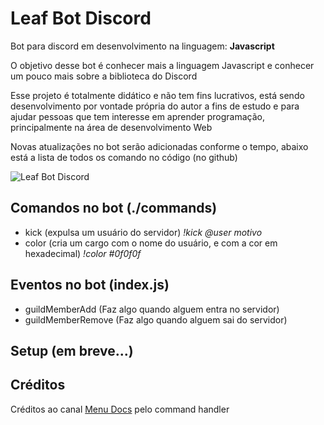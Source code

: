 <h1>Leaf Bot Discord</h1>
<p>Bot para discord em desenvolvimento na linguagem: <strong>Javascript</strong></p>

<p>O objetivo desse bot é conhecer mais a linguagem Javascript e conhecer um pouco mais sobre a biblioteca do Discord</p> 
<p>Esse projeto é totalmente didático e não tem fins lucrativos, está sendo desenvolvimento por vontade própria do autor a fins de estudo e para ajudar pessoas que tem interesse em aprender programação, principalmente na área de desenvolvimento Web</p>
<p>Novas atualizações no bot serão adicionadas conforme o tempo, abaixo está a lista de todos os comando no código (no github)</p>

![Leaf Bot Discord](https://media.discordapp.net/attachments/565950114775040026/619085182271488011/Screenshot_4.png)

<h2>Comandos no bot (./commands)</h2>
    <ul>
        <li>kick (expulsa um usuário do servidor) <em>!kick @user motivo</em></li>
        <li>color (cria um cargo com o nome do usuário, e com a cor em hexadecimal) <em>!color #0f0f0f</em></li>
    </ul>

<h2>Eventos no bot (index.js)</h2>
    <ul>
        <li>guildMemberAdd (Faz algo quando alguem entra no servidor)</li>
        <li>guildMemberRemove (Faz algo quando alguem sai do servidor)</li>
    </ul>

<h2>Setup (em breve...)</h2>

<h2>Créditos</h2>

<p>Créditos ao canal <a href="https://www.youtube.com/channel/UCpGGFqJP9vYvzFudqnQ-6IA">Menu Docs</a> pelo command handler</p>


